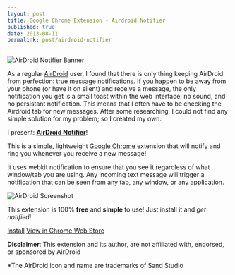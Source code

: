 ```yaml
---
layout: post
title: Google Chrome Extension - Airdroid Notifier
published: true
date: 2013-08-11
permalink: post/airdroid-notifier
---
```


![AirDroid Notifier Banner](http://plankenau.com/i/gl6EMN.png "AirDroid Notifier")

As a regular [AirDroid](http://airdroid.com/) user, I found that there is only thing keeping AirDroid from perfection: true message notifications. If you happen to be away from your phone (or have it on silent) and receive a message, the only notification you get is a small toast within the web interface; no sound, and no persistant notification. This means that I often have to be checking the Airdroid tab for new messages. After some researching, I could not find any simple solution for my problem; so I created my own.

I present: **[AirDroid Notifier](https://chrome.google.com/webstore/detail/airdroid-notifier/imlonnilcaednlloaadgddbjfliioklh)**!

This is a simple, lightweight [Google Chrome](https://www.google.com/chrome/) extension that will notify and ring you whenever you receive a new message!

It uses webkit notification to ensure that you see it regardless of what window/tab you are using. Any incoming text message will trigger a notification that can be seen from any tab, any window, or any application.

![AirDroid Screenshot](http://plankenau.com/i/hp57PQ.png)

This extension is 100% **free** and **simple** to use! Just install it and *get notified*!


<a href="javascript:void(0);" onclick="chrome.webstore.install();" class="installBtn">Install</a>
<a href="https://chrome.google.com/webstore/detail/airdroid-notifier/imlonnilcaednlloaadgddbjfliioklh" class="viewBtn">View in Chrome Web Store</a>


**Disclaimer**: This extension and its author, are not affiliated with, endorsed, or sponsored by AirDroid

*The AirDroid icon and name are trademarks of Sand Studio
